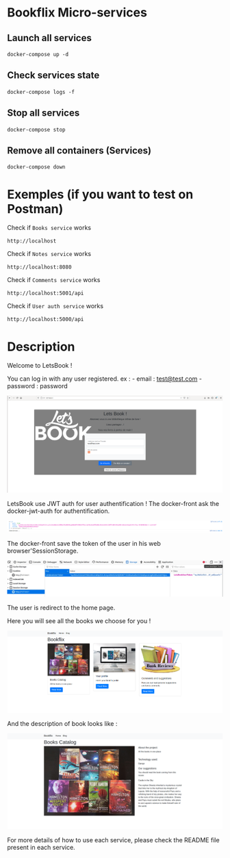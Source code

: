 # Bookflix Micro-services

## Launch all services 
```
docker-compose up -d
```

## Check services state
```
docker-compose logs -f
```

## Stop all services
```
docker-compose stop
```

## Remove all containers (Services)
```
docker-compose down
```


# Exemples (if you want to test on Postman)

Check if `Books service` works
```
http://localhost
```

Check if `Notes service` works
```
http://localhost:8080
```

Check if `Comments service` works
```
http://localhost:5001/api
```

Check if `User auth service` works
```
http://localhost:5000/api
```


# Description

Welcome to LetsBook !

You can log in with any user registered. 
ex : 
    - email : test@test.com
    - password : password

![Login](./images/login.png)

LetsBook use JWT auth for user authentification !
The docker-front ask the docker-jwt-auth for authentification.

![JWT auth](./images/login_redirection.png)

The docker-front save the token of the user in his web browser'SessionStorage.

![Token Session Storage](./images/TokenSessionStorage.jpeg)

The user is redirect to the home page.

Here you will see all the books we choose for you !

![Home](./images/home.png)

And the description of book looks like :

![Description](./images/exemple.png)


For more details of how to use each service, please check the README file present in each service.


